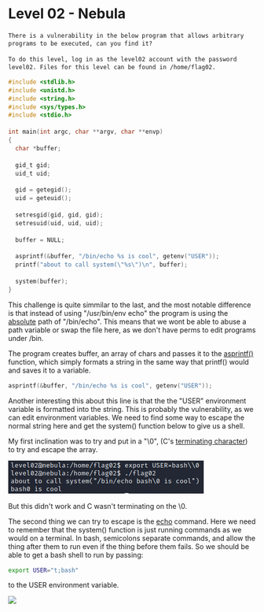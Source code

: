 # Level 02 - Nebula

```
There is a vulnerability in the below program that allows arbitrary programs to be executed, can you find it?

To do this level, log in as the level02 account with the password level02. Files for this level can be found in /home/flag02.
```

```c
#include <stdlib.h>
#include <unistd.h>
#include <string.h>
#include <sys/types.h>
#include <stdio.h>

int main(int argc, char **argv, char **envp)
{
  char *buffer;

  gid_t gid;
  uid_t uid;

  gid = getegid();
  uid = geteuid();

  setresgid(gid, gid, gid);
  setresuid(uid, uid, uid);

  buffer = NULL;

  asprintf(&buffer, "/bin/echo %s is cool", getenv("USER"));
  printf("about to call system(\"%s\")\n", buffer);
  
  system(buffer);
}
```

This challenge is quite simmilar to the last, and the most notable difference is that instead of using "/usr/bin/env echo" the program is using the [absolute](https://en.wikipedia.org/wiki/Path_(computing)#Absolute_and_relative_paths) path of "/bin/echo". This means that we wont be able to abuse a path variable or swap the file here, as we don't have perms to edit programs under /bin.

The program creates buffer, an array of chars and passes it to the [asprintf()](https://linux.die.net/man/3/asprintf) function, which simply formats a string in the same way that printf() would and saves it to a variable.

```c
asprintf(&buffer, "/bin/echo %s is cool", getenv("USER"));
```

Another interesting this about this line is that the the "USER" environment variable is formatted into the string. This is probably the vulnerability, as we can edit environment variables. We need to find some way to escape the normal string here and get the system() function below to give us a shell.

My first inclination was to try and put in a "\0", (C's [terminating character](https://stackoverflow.com/a/14461711)) to try and escape the array.

![](assets/level02/first-attempt.png)

But this didn't work and C wasn't terminating on the \0.

The second thing we can try to escape is the [echo](https://linux.die.net/man/1/echo) command. Here we need to remember that the system() function is just running commands as we would on a terminal. In bash, semicolons separate commands, and allow the thing after them to run even if the thing before them fails. So we should be able to get a bash shell to run by passing:

```bash
export USER="t;bash"
```

to the USER environment variable.

![](/home/ahaquer/Repos/writeups/nebula/assets/level02/flag.png)



